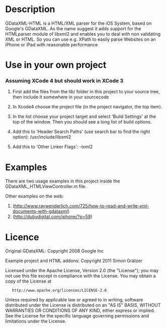 # Description #
GDataXML-HTML is a HTML/XML parser for the iOS System, based on Google's GDataXML. As the name suggest it adds support for the HTMLparser module of libxml2 and enables you to deal with non validating XML or HTML. So you can use e.g. XPath to easily parse Websites on an iPhone or iPad with reasonable performance

# Use in your own project #
### Assuming XCode 4 but should work in XCode 3 ###

1. First add the files from the lib/ folder in this project to your source tree, then include it somewhere in your sourcecode

2. In Xcode4 choose the project file (in the project navigator, the top item).

3. In the list choose your project target and select 'Build Settings' at the top of the window.
Then you should see a long list of build options.

4. Add this to 'Header Search Paths' (use search bar to find the right option):
/usr/include/libxml2

5. Add this to 'Other Linker Flags':
-lxml2

# Examples #
There are two usage examples in this project inside the GDataXML_HTMLViewController.m file.

Other examples on the web:
1. (http://www.raywenderlich.com/725/how-to-read-and-write-xml-documents-with-gdataxml)
2. (http://dubydigital.com/iphone/?p=59)

# Licence #
Original GDataXML:
Copyright 2008 Google Inc

Example project and HTML addons:
Copyright 2011 Simon Grätzer

   Licensed under the Apache License, Version 2.0 (the "License");
   you may not use this file except in compliance with the License.
   You may obtain a copy of the License at

       http://www.apache.org/licenses/LICENSE-2.0

   Unless required by applicable law or agreed to in writing, software
   distributed under the License is distributed on an "AS IS" BASIS,
   WITHOUT WARRANTIES OR CONDITIONS OF ANY KIND, either express or implied.
   See the License for the specific language governing permissions and
   limitations under the License.